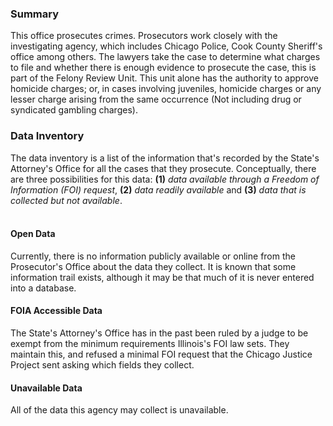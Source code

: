 ### Summary

This office prosecutes crimes. Prosecutors work closely with the investigating agency, which includes Chicago Police, Cook County Sheriff's office among others. The lawyers take the case to determine what charges to file and whether there is enough evidence to prosecute the case, this is part of the Felony Review Unit. This unit alone has the authority to approve homicide charges; or, in cases involving juveniles, homicide charges or any lesser charge arising from the same occurrence (Not including drug or syndicated gambling charges).  

### Data Inventory 

The data inventory is a list of the information that's recorded by the State's Attorney's Office for all the cases that they prosecute. Conceptually, there are three possibilities for this data: **(1)** *data available through a Freedom of Information (FOI) request*, **(2)** *data readily available* and **(3)** *data that is collected but not available*. <br><br>

#### Open Data

Currently, there is no information publicly available or online from the Prosecutor's Office about the data they collect. It is known that some information trail exists, although it may be that much of it is never entered into a database.

#### FOIA Accessible Data

The State's Attorney's Office has in the past been ruled by a judge to be exempt from the minimum requirements Illinois's FOI law sets. They maintain this, and refused a minimal FOI request that the Chicago Justice Project sent asking which fields they collect.

#### Unavailable Data

All of the data this agency may collect is unavailable.

<br><br>